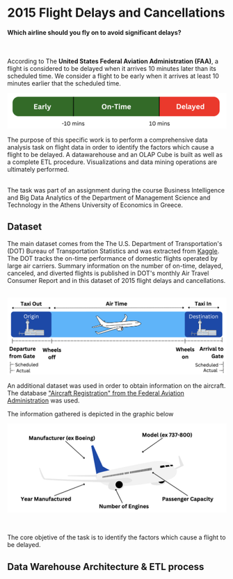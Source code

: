 # 2015 Flight Delays and Cancellations
#### Which airline should you fly on to avoid significant delays?

<br>

According to The **United States Federal Aviation Administration (FAA)**, a flight is considered to be delayed when it arrives 10 minutes later than its scheduled time. We consider a flight to be early when it arrives at least 10 minutes earlier that the scheduled time.

![Status](images/Flight_Status.png)  

The purpose of this specific work is to perform a comprehensive data analysis task on flight data in order to identify the factors which cause a flight to be delayed. A datawarehouse and an OLAP Cube is built as well as a complete ETL procedure. Visualizations and data mining operations are ultimately performed.

<br>
The task was part of an assignment during the course Business Intelligence and Big Data Analytics of the Department of Management Science and Technology in the Athens University of Economics in Greece.

## Dataset 

The main dataset comes from the The U.S. Department of Transportation's (DOT) Bureau of Transportation Statistics and was extracted from [Kaggle](https://www.kaggle.com/datasets/usdot/flight-delays?select=airlines.csv). The DOT tracks the on-time performance of domestic flights operated by large air carriers. Summary information on the number of on-time, delayed, canceled, and diverted flights is published in DOT's monthly Air Travel Consumer Report and in this dataset of 2015 flight delays and cancellations.
<br>
<br>

![AircraftTimeline](images/Aircraft_Timeline.png)  

An additional dataset was used in order to obtain information on the aircraft. The database ["Aircraft Registration" from the Federal Aviation Administration](https://www.faa.gov/licenses_certificates/aircraft_certification/aircraft_registry/releasable_aircraft_download) was used.  

The information gathered is depicted in the graphic below

![AircraftInfo](images/Aircraft_Info.png)  

<br>

The core objetive of the task is to identify the factors which cause a flight to be delayed. 

## Data Warehouse Architecture & ETL process


